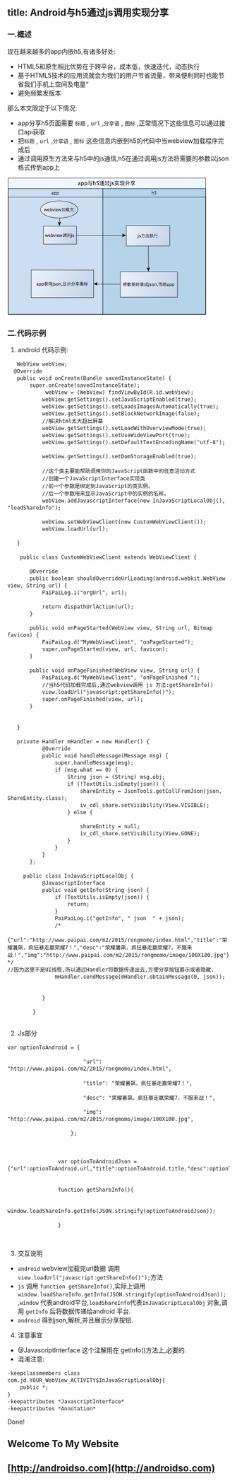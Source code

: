 title: Android与h5通过js调用实现分享
---

### 一.概述

 现在越来越多的app内嵌h5,有诸多好处:

*  HTML5和原生相比优势在于跨平台，成本低，快速迭代，动态执行
*  基于HTML5技术的应用流就会为我们的用户节省流量，带来便利同时也能节省我们手机上空间及电量“
*  避免频繁发版本

 那么本文限定于以下情况:

* app分享h5页面需要 `标题` , `url` ,`分享语` , `图标` ,正常情况下这些信息可以通过接口api获取
* 把`标题` , `url` ,`分享语` , `图标` 这些信息内嵌到h5的代码中当webview加载程序完成后
* 通过调用原生方法来与h5中的js通信,h5在通过调用js方法将需要的参数以json格式传到app上

![图片](https://github.com/qaza2008/pic_bed/blob/master/app与h5分享流程.png?raw=true)

### 二.代码示例

1. android 代码示例:

 ```
	WebView webView;
   @Override
    public void onCreate(Bundle savedInstanceState) {
        super.onCreate(savedInstanceState);
 			 webView = (WebView) findViewById(R.id.webView);
            webView.getSettings().setJavaScriptEnabled(true);
            webView.getSettings().setLoadsImagesAutomatically(true);
            webView.getSettings().setBlockNetworkImage(false);
            //解决html太大超出屏幕
            webView.getSettings().setLoadWithOverviewMode(true);
            webView.getSettings().setUseWideViewPort(true);
            webView.getSettings().setDefaultTextEncodingName("utf-8");

            webView.getSettings().setDomStorageEnabled(true);

            //这个类主要能帮助调用你的JavaScript函数中的任意活动方式
            //创建一个JavaScriptInterface实现类
            //前一个参数是绑定到JavaScript的类实例。
            //后一个参数用来显示JavaScript中的实例的名称。
            webView.addJavascriptInterface(new InJavaScriptLocalObj(), "loadShareInfo");

   			webView.setWebViewClient(new CustomWebViewClient());          
      		webView.loadUrl(url);

    }
    
     public class CustomWebViewClient extends WebViewClient {

        @Override
        public boolean shouldOverrideUrlLoading(android.webkit.WebView view, String url) {
            PaiPaiLog.i("orgUrl", url);

            return dispathUrlAction(url);
        }

        public void onPageStarted(WebView view, String url, Bitmap favicon) {
            PaiPaiLog.d("MyWebViewClient", "onPageStarted");
            super.onPageStarted(view, url, favicon);
        }

        public void onPageFinished(WebView view, String url) {
            PaiPaiLog.d("MyWebViewClient", "onPageFinished ");
            //当h5代码加载完成后,通过webview调用 js 方法:getShareInfo()
            view.loadUrl("javascript:getShareInfo()");
            super.onPageFinished(view, url);
        }


    }

 	private Handler mHandler = new Handler() {
            @Override
            public void handleMessage(Message msg) {
                super.handleMessage(msg);
                if (msg.what == 0) {
                    String json = (String) msg.obj;
                    if (!TextUtils.isEmpty(json)) {
                        shareEntity = JsonTools.getCollFromJson(json, ShareEntity.class);
                        iv_cdl_share.setVisibility(View.VISIBLE);
                    } else {

                        shareEntity = null;
                        iv_cdl_share.setVisibility(View.GONE);
                    }
                }
            }
        };

      public class InJavaScriptLocalObj {
            @JavascriptInterface
            public void getInfo(String json) {
                if (TextUtils.isEmpty(json)) {
                    return;
                }
                PaiPaiLog.i("getInfo", " json  " + json);
                /*
       {"url":"http://www.paipai.com/m2/2015/rongmomo/index.html","title":"荣耀暑飙，疯狂暴走赢荣耀7！","desc":"荣耀暑飙，疯狂暴走赢荣耀7，不服来战！","img":"http://www.paipai.com/m2/2015/rongmomo/image/100X100.jpg"}
*/
//因为这里不是UI线程,所以通过Handler将数据传递出去,方便分享按钮展示或者隐藏.
                mHandler.sendMessage(mHandler.obtainMessage(0, json));


            }

         }


```


2. Js部分

```
var optionToAndroid = {
  
      					"url": "http://www.paipai.com/m2/2015/rongmomo/index.html",
  
      					"title": "荣耀暑飙，疯狂暴走赢荣耀7！",
  
      					"desc": "荣耀暑飙，疯狂暴走赢荣耀7，不服来战！",
  
      					"img": "http://www.paipai.com/m2/2015/rongmomo/image/100X100.jpg",
  
      				};
  
      
  
      			var optionToAndroidJson = {"url":optionToAndroid.url,"title":optionToAndroid.title,"desc":optionToAndroid.desc,"img":optionToAndroid.img};
  
      			
      			function getShareInfo(){
  
      				window.loadShareInfo.getInfo(JSON.stringify(optionToAndroidJson));
  
      			}
  


```

3. 交互说明

*  `android` webview加载完url数据 调用    `view.loadUrl("javascript:getShareInfo()");`方法
*  `js` 调用 `function getShareInfo()`,实际上调用 `window.loadShareInfo.getInfo(JSON.stringify(optionToAndroidJson));
`,`window` 代表android平台,`loadShareInfo`代表`InJavaScriptLocalObj` 对象,调用 `getInfo` 后将数据传递给android 平台.
* `android` 得到json,解析,并且展示分享按钮.

4. 注意事宜  

*  @JavascriptInterface 这个注解用在 getInfo()方法上,必要的.
*  混淆注意:
```
-keepclassmembers class com.jd.YOUR_WebView_ACTIVITY$InJavaScriptLocalObj{
    public *;
}
-keepattributes *JavascriptInterface*
-keepattributes *Annotation*
```

Done!


Welcome To My Website
---

[http://androidso.com](http://androidso.com)
---







